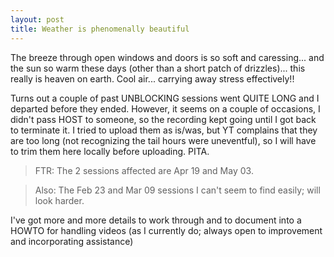 ```yaml
---
layout: post
title: Weather is phenomenally beautiful
---
```


The breeze through open windows and doors is so soft and
caressing... and the sun so warm these days (other than a short patch
of drizzles)... this really is heaven on earth. Cool air... carrying
away stress effectively!!

Turns out a couple of past UNBLOCKING sessions went QUITE LONG and I
departed before they ended. However, it seems on a couple of
occasions, I didn't pass HOST to someone, so the recording kept going
until I got back to terminate it. I tried to upload them as is/was, but
YT complains that they are too long (not recognizing the tail hours
were uneventful), so I will have to trim them here locally before
uploading. PITA.

> FTR: The 2 sessions affected are Apr 19 and May 03.

> Also: The Feb 23 and Mar 09 sessions I can't seem to find easily; will
look harder. 

I've got more and more details to work through and to document into a
HOWTO for handling videos (as I currently do; always open to
improvement and incorporating assistance)